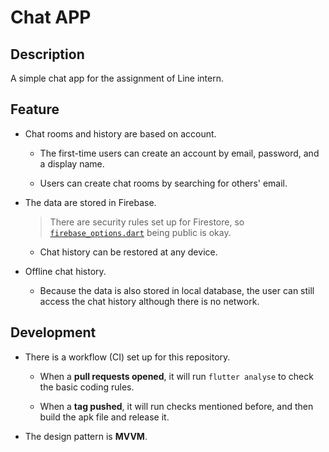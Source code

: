 # Chat APP

## Description

A simple chat app for the assignment of Line intern.

## Feature

- Chat rooms and history are based on account.

  - The first-time users can create an account by email, password, and a display name.

  - Users can create chat rooms by searching for others' email.

- The data are stored in Firebase.

  > There are security rules set up for Firestore, so [`firebase_options.dart`](lib/firebase_options.dart) being public is okay.

  - Chat history can be restored at any device.

- Offline chat history.

  - Because the data is also stored in local database, the user can still access the chat history although there is no network.

## Development

- There is a workflow (CI) set up for this repository.

  - When a **pull requests opened**, it will run `flutter analyse` to check the basic coding rules.

  - When a **tag pushed**, it will run checks mentioned before, and then build the apk file and release it.

- The design pattern is **MVVM**.
